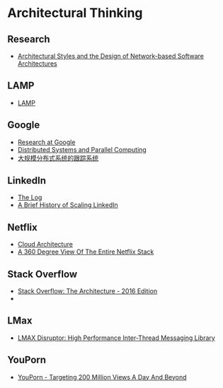 # Architectural Thinking

## Research

- [Architectural Styles and
the Design of Network-based Software Architectures](http://www.ics.uci.edu/~fielding/pubs/dissertation/top.htm)

## LAMP

- [LAMP](https://en.wikipedia.org/wiki/LAMP_(software_bundle))

## Google

- [Research at Google](https://research.google.com/pubs/papers.html)
- [Distributed Systems and Parallel Computing](https://research.google.com/pubs/DistributedSystemsandParallelComputing.html)
- [大规模分布式系统的跟踪系统](https://bigbully.github.io/Dapper-translation/)

## LinkedIn

- [The Log](https://engineering.linkedin.com/distributed-systems/log-what-every-software-engineer-should-know-about-real-time-datas-unifying)
- [A Brief History of Scaling LinkedIn](https://engineering.linkedin.com/architecture/brief-history-scaling-linkedin)

## Netflix

- [Cloud Architecture](https://medium.com/netflix-techblog/tagged/cloud-architecture)
- [A 360 Degree View Of The Entire Netflix Stack](http://highscalability.com/blog/2015/11/9/a-360-degree-view-of-the-entire-netflix-stack.html)

## Stack Overflow

- [Stack Overflow: The Architecture - 2016 Edition](https://nickcraver.com/blog/2016/02/17/stack-overflow-the-architecture-2016-edition/)
- [](https://www.zhihu.com/question/40514188/answer/93405793)

## LMax

- [LMAX Disruptor: High Performance Inter-Thread Messaging Library](http://lmax-exchange.github.io/disruptor/)

## YouPorn

- [YouPorn - Targeting 200 Million Views A Day And Beyond](http://highscalability.com/blog/2012/4/2/youporn-targeting-200-million-views-a-day-and-beyond.html)
